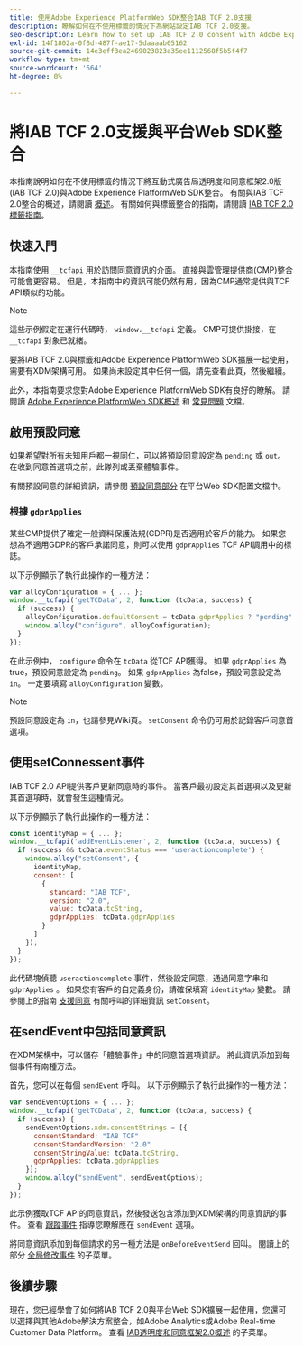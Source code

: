 ```yaml
---
title: 使用Adobe Experience PlatformWeb SDK整合IAB TCF 2.0支援
description: 瞭解如何在不使用標籤的情況下為網站設定IAB TCF 2.0支援。
seo-description: Learn how to set up IAB TCF 2.0 consent with Adobe Experience Platform Web SDK
exl-id: 14f1802a-0f8d-487f-ae17-5daaaab05162
source-git-commit: 14e3eff3ea2469023823a35ee1112568f5b5f4f7
workflow-type: tm+mt
source-wordcount: '664'
ht-degree: 0%

---
```


# 將IAB TCF 2.0支援與平台Web SDK整合

本指南說明如何在不使用標籤的情況下將互動式廣告局透明度和同意框架2.0版(IAB TCF 2.0)與Adobe Experience PlatformWeb SDK整合。 有關與IAB TCF 2.0整合的概述，請閱讀 [概述](./overview.md)。 有關如何與標籤整合的指南，請閱讀 [IAB TCF 2.0標籤指南](./with-launch.md)。

## 快速入門

本指南使用 `__tcfapi` 用於訪問同意資訊的介面。 直接與雲管理提供商(CMP)整合可能會更容易。 但是，本指南中的資訊可能仍然有用，因為CMP通常提供與TCF API類似的功能。

>[!NOTE]
>
>這些示例假定在運行代碼時， `window.__tcfapi` 定義。 CMP可提供掛接，在 `__tcfapi` 對象已就緒。

要將IAB TCF 2.0與標籤和Adobe Experience PlatformWeb SDK擴展一起使用，需要有XDM架構可用。 如果尚未設定其中任何一個，請先查看此頁，然後繼續。

此外，本指南要求您對Adobe Experience PlatformWeb SDK有良好的瞭解。 請閱讀 [Adobe Experience PlatformWeb SDK概述](../../home.md) 和 [常見問題](../../web-sdk-faq.md) 文檔。

## 啟用預設同意

如果希望對所有未知用戶都一視同仁，可以將預設同意設定為 `pending` 或 `out`。 在收到同意首選項之前，此隊列或丟棄體驗事件。

有關預設同意的詳細資訊，請參閱 [預設同意部分](../../fundamentals/configuring-the-sdk.md#default-consent) 在平台Web SDK配置文檔中。

### 根據 `gdprApplies`

某些CMP提供了確定一般資料保護法規(GDPR)是否適用於客戶的能力。 如果您想為不適用GDPR的客戶承諾同意，則可以使用 `gdprApplies` TCF API調用中的標誌。

以下示例顯示了執行此操作的一種方法：

```javascript
var alloyConfiguration = { ... };
window.__tcfapi('getTCData', 2, function (tcData, success) {
  if (success) {
    alloyConfiguration.defaultConsent = tcData.gdprApplies ? "pending" : "in";
    window.alloy("configure", alloyConfiguration);
  }
});
```

在此示例中， `configure` 命令在 `tcData` 從TCF API獲得。 如果 `gdprApplies` 為true，預設同意設定為 `pending`。 如果 `gdprApplies` 為false，預設同意設定為 `in`。 一定要填寫 `alloyConfiguration` 變數。

>[!NOTE]
>
>預設同意設定為 `in`，也請參見Wiki頁。 `setConsent` 命令仍可用於記錄客戶同意首選項。

## 使用setConnessent事件

IAB TCF 2.0 API提供客戶更新同意時的事件。 當客戶最初設定其首選項以及更新其首選項時，就會發生這種情況。

以下示例顯示了執行此操作的一種方法：

```javascript
const identityMap = { ... };
window.__tcfapi('addEventListener', 2, function (tcData, success) {
  if (success && tcData.eventStatus === 'useractioncomplete') {
    window.alloy("setConsent", {
      identityMap,
      consent: [
        {
          standard: "IAB TCF",
          version: "2.0",
          value: tcData.tcString,
          gdprApplies: tcData.gdprApplies
        }
      ]
    });
  }
});
```

此代碼塊偵聽 `useractioncomplete` 事件，然後設定同意，通過同意字串和 `gdprApplies` 。 如果您有客戶的自定義身份，請確保填寫 `identityMap` 變數。 請參閱上的指南 [支援同意](../../consent/supporting-consent.md) 有關呼叫的詳細資訊 `setConsent`。

## 在sendEvent中包括同意資訊

在XDM架構中，可以儲存「體驗事件」中的同意首選項資訊。 將此資訊添加到每個事件有兩種方法。

首先，您可以在每個 `sendEvent` 呼叫。 以下示例顯示了執行此操作的一種方法：

```javascript
var sendEventOptions = { ... };
window.__tcfapi('getTCData', 2, function (tcData, success) {
  if (success) {
    sendEventOptions.xdm.consentStrings = [{
      consentStandard: "IAB TCF"
      consentStandardVersion: "2.0"
      consentStringValue: tcData.tcString,
      gdprApplies: tcData.gdprApplies
    }];
    window.alloy("sendEvent", sendEventOptions);
  }
});
```

此示例獲取TCF API的同意資訊，然後發送包含添加到XDM架構的同意資訊的事件。 查看 [跟蹤事件](../../fundamentals/tracking-events.md) 指導您瞭解應在 `sendEvent` 選項。

將同意資訊添加到每個請求的另一種方法是 `onBeforeEventSend` 回叫。 閱讀上的部分 [全局修改事件](../../fundamentals/tracking-events.md#modifying-events-globally) 的子菜單。

## 後續步驟

現在，您已經學會了如何將IAB TCF 2.0與平台Web SDK擴展一起使用，您還可以選擇與其他Adobe解決方案整合，如Adobe Analytics或Adobe Real-time Customer Data Platform。 查看 [IAB透明度和同意框架2.0概述](./overview.md) 的子菜單。

